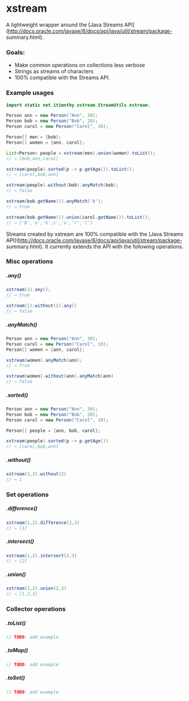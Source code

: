 # xstream
A lightweight wrapper around the [Java Streams
API](http://docs.oracle.com/javase/8/docs/api/java/util/stream/package-
summary.html).

### Goals:
  - Make common operations on collections less verbose
  - Strings as streams of characters
  - 100% compatible with the Streams API.

### Example usages
```java
import static net.itimothy.xstream.StreamUtils.xstream;

Person ann = new Person("Ann", 30);
Person bob = new Person("Bob", 20);
Person carol = new Person("Carol", 10);

Person[] men = {bob};
Person[] women = {ann, carol};

List<Person> people = xstream(men).union(women).toList();
// → [bob,ann,carol]

xstream(people).sorted(p -> p.getAge()).toList();
// → [carol,bob,ann]

xstream(people).without(bob).anyMatch(bob);
// → false

xstream(bob.getName()).anyMatch('b');
// → true

xstream(bob.getName()).union(carol.getName()).toList();
// → ['B','o','b',c','a','r','l']

```
Streams created by xstream are 100% compatible with the [Java Streams
API](http://docs.oracle.com/javase/8/docs/api/java/util/stream/package-
summary.html). It currently extends the API with the following operations.

### Misc operations

##### .any()
```java
xstream(1).any();
// → true

xstream(1).without(1).any()
// → false
```

##### .anyMatch()
```java
Person ann = new Person("Ann", 30);
Person carol = new Person("Carol", 10);
Person[] women = {ann, carol};

xstream(women).anyMatch(ann);
// → true

xstream(women).without(ann).anyMatch(ann)
// → false
```

##### .sorted()
```java
Person ann = new Person("Ann", 30);
Person bob = new Person("Bob", 20);
Person carol = new Person("Carol", 10);

Person[] people = {ann, bob, carol};

xstream(people).sorted(p -> p.getAge())
// → [carol,bob,ann]
```

##### .without()
```java
xstream(1,2).without(2)
// → 1
```

### Set operations

##### .difference()
```java
xstream(1,2).difference(2,3)
// → [1]
```

##### .intersect()
```java
xstream(1,2).intersect(2,3)
// → [2]
```

##### .union()
```java
xstream(1,2).union(2,3)
// → [1,2,3]
```

### Collector operations

##### .toList()
```java
// TODO: add example
```

##### .toMap()
```java
// TODO: add example
```

##### .toSet()
```java
// TODO: add example
```
